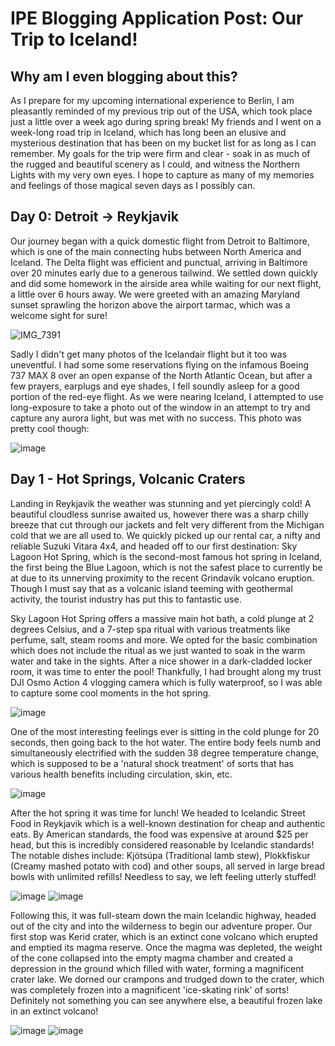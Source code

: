 # IPE Blogging Application Post: Our Trip to Iceland!

## Why am I even blogging about this?
As I prepare for my upcoming international experience to Berlin, I am pleasantly reminded of my previous trip out of the USA, which took place just a little over a week ago during spring break! My friends and I went on a week-long road trip in Iceland, which has long been an elusive and mysterious destination that has been on my bucket list for as long as I can remember. My goals for the trip were firm and clear - soak in as much of the rugged and beautiful scenery as I could, and witness the Northern Lights with my very own eyes. I hope to capture as many of my memories and feelings of those magical seven days as I possibly can.

## Day 0: Detroit -> Reykjavik
Our journey began with a quick domestic flight from Detroit to Baltimore, which is one of the main connecting hubs between North America and Iceland. The Delta flight was efficient and punctual, arriving in Baltimore over 20 minutes early due to a generous tailwind. We settled down quickly and did some homework in the airside area while waiting for our next flight, a little over 6 hours away. We were greeted with an amazing Maryland sunset sprawling the horizon above the airport tarmac, which was a welcome sight for sure!

![IMG_7391](https://github.com/werdnaaa/werdnaaa.github.io/assets/123143270/7df0c4ea-2d15-49d2-a48f-812a41df392c)

Sadly I didn't get many photos of the Icelandair flight but it too was uneventful. I had some some reservations flying on the infamous Boeing 737 MAX 8 over an open expanse of the North Atlantic Ocean, but after a few prayers, earplugs and eye shades, I fell soundly asleep for a good portion of the red-eye flight. As we were nearing Iceland, I attempted to use long-exposure to take a photo out of the window in an attempt to try and capture any aurora light, but was met with no success. This photo was pretty cool though:

![image](https://github.com/werdnaaa/werdnaaa.github.io/assets/123143270/7c23b09d-9f18-401b-9d0e-a4897d26be97)

## Day 1 - Hot Springs, Volcanic Craters
Landing in Reykjavik the weather was stunning and yet piercingly cold! A beautiful cloudless sunrise awaited us, however there was a sharp chilly breeze that cut through our jackets and felt very different from the Michigan cold that we are all used to. We quickly picked up our rental car, a nifty and reliable Suzuki Vitara 4x4, and headed off to our first destination: Sky Lagoon Hot Spring, which is the second-most famous hot spring in Iceland, the first being the Blue Lagoon, which is not the safest place to currently be at due to its unnerving proximity to the recent Grindavik volcano eruption. Though I must say that as a volcanic island teeming with geothermal activity, the tourist industry has put this to fantastic use.

Sky Lagoon Hot Spring offers a massive main hot bath, a cold plunge at 2 degrees Celsius, and a 7-step spa ritual with various treatments like perfume, salt, steam rooms and more. We opted for the basic combination which does not include the ritual as we just wanted to soak in the warm water and take in the sights. After a nice shower in a dark-cladded locker room, it was time to enter the pool! Thankfully, I had brought along my trust DJI Osmo Action 4 vlogging camera which is fully waterproof, so I was able to capture some cool moments in the hot spring.

![image](https://github.com/werdnaaa/werdnaaa.github.io/assets/123143270/ef66be34-515e-4704-b4d7-07e86f391270)

One of the most interesting feelings ever is sitting in the cold plunge for 20 seconds, then going back to the hot water. The entire body feels numb and simultaneously electrified with the sudden 38 degree temperature change, which is supposed to be a 'natural shock treatment' of sorts that has various health benefits including circulation, skin, etc.

![image](https://github.com/werdnaaa/werdnaaa.github.io/assets/123143270/35afd2c5-ede4-4e92-b665-10381a5899f6)

After the hot spring it was time for lunch! We headed to Icelandic Street Food in Reykjavik which is a well-known destination for cheap and authentic eats. By American standards, the food was expensive at around $25 per head, but this is incredibly considered reasonable by Icelandic standards! The notable dishes include: Kjötsúpa (Traditional lamb stew), Plokkfiskur (Creamy mashed potato with cod) and other soups, all served in large bread bowls with unlimited refills! Needless to say, we left feeling utterly stuffed!

![image](https://github.com/werdnaaa/werdnaaa.github.io/assets/123143270/29f78a75-4b22-49e8-9993-7fcf7deaeb40)
![image](https://github.com/werdnaaa/werdnaaa.github.io/assets/123143270/7d350c30-9c9c-4b6b-b1c8-5e13d626e056)

Following this, it was full-steam down the main Icelandic highway, headed out of the city and into the wilderness to begin our adventure proper. Our first stop was Kerid crater, which is an extinct cone volcano which erupted and emptied its magma reserve. Once the magma was depleted, the weight of the cone collapsed into the empty magma chamber and created a depression in the ground which filled with water, forming a magnificent crater lake. We dorned our crampons and trudged down to the crater, which was completely frozen into a magnificent 'ice-skating rink' of sorts! Definitely not something you can see anywhere else, a beautiful frozen lake in an extinct volcano!

![image](https://github.com/werdnaaa/werdnaaa.github.io/assets/123143270/04271a11-79e6-4504-abb5-e90802c4ad6a)
![image](https://github.com/werdnaaa/werdnaaa.github.io/assets/123143270/f3baff08-6a1d-4d4a-ba7f-89ec1708fbe1)





